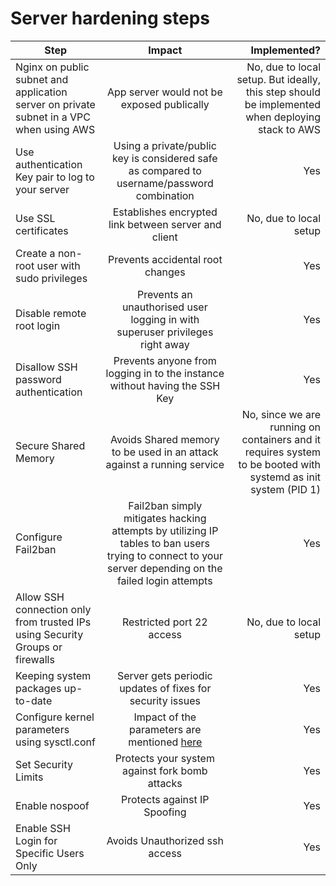# Server hardening steps

| Step              | Impact                                              | Implemented?          |
| ------------------- |:----------------------------------------------------------:| ----------------------------:|
| Nginx on public subnet and application server on private subnet in a VPC when using AWS | App server would not be exposed publically | No, due to local setup. But ideally, this step should be implemented when deploying stack to AWS|
| Use authentication Key pair to log to your server | Using a private/public key is considered safe as compared to username/password combination | Yes |
| Use SSL certificates | Establishes encrypted link between server and client | No, due to local setup |
| Create a non-root user with sudo privileges | Prevents accidental root changes | Yes |
| Disable remote root login | Prevents an unauthorised user logging in with superuser privileges right away | Yes |
| Disallow SSH password authentication | Prevents anyone from logging in to the instance without having the SSH Key | Yes |
| Secure Shared Memory | Avoids Shared memory to be used in an attack against a running service | No, since we are running on containers and it requires system to be booted with systemd as init system (PID 1) |
| Configure Fail2ban | Fail2ban simply mitigates hacking attempts by utilizing IP tables to ban users trying to connect to your server depending on the failed login attempts | Yes |
| Allow SSH connection only from trusted IPs using Security Groups or firewalls | Restricted port 22 access | No, due to local setup |
| Keeping system packages up-to-date | Server gets periodic updates of fixes for security issues | Yes |
| Configure kernel parameters using sysctl.conf | Impact of the parameters are mentioned <a href="https://github.com/bhavyakeniya/sliceit/blob/master/ansible/roles/server-hardening/files/sysctl.conf">here</a> | Yes |
| Set Security Limits | Protects your system against fork bomb attacks | Yes |
| Enable nospoof | Protects against IP Spoofing | Yes |
| Enable SSH Login for Specific Users Only | Avoids Unauthorized ssh access | Yes |
